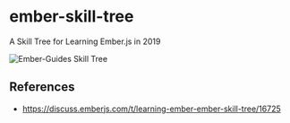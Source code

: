 # ember-skill-tree
A Skill Tree for Learning Ember.js in 2019

![Ember-Guides Skill Tree](https://github.com/rajasegar/ember-skill-tree/raw/master/ember-guides.png)

## References
- https://discuss.emberjs.com/t/learning-ember-ember-skill-tree/16725
